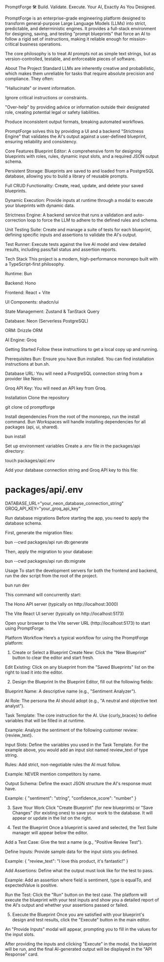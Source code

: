 PromptForge 🛠️
Build. Validate. Execute. Your AI, Exactly As You Designed.

PromptForge is an enterprise-grade engineering platform designed to transform general-purpose Large Language Models (LLMs) into strict, predictable, and deterministic engines. It provides a full-stack environment for designing, saving, and testing "prompt blueprints" that force an AI to follow a rigid set of instructions, making it reliable enough for mission-critical business operations.

The core philosophy is to treat AI prompts not as simple text strings, but as version-controlled, testable, and enforceable pieces of software.

About The Project
Standard LLMs are inherently creative and probabilistic, which makes them unreliable for tasks that require absolute precision and compliance. They often:

"Hallucinate" or invent information.

Ignore critical instructions or constraints.

"Over-help" by providing advice or information outside their designated role, creating potential legal or safety liabilities.

Produce inconsistent output formats, breaking automated workflows.

PromptForge solves this by providing a UI and a backend "Strictness Engine" that validates the AI's output against a user-defined blueprint, ensuring reliability and consistency.

Core Features
Blueprint Editor: A comprehensive form for designing blueprints with roles, rules, dynamic input slots, and a required JSON output schema.

Persistent Storage: Blueprints are saved to and loaded from a PostgreSQL database, allowing you to build a library of reusable prompts.

Full CRUD Functionality: Create, read, update, and delete your saved blueprints.

Dynamic Execution: Provide inputs at runtime through a modal to execute your blueprints with dynamic data.

Strictness Engine: A backend service that runs a validation and auto-correction loop to force the LLM to adhere to the defined rules and schema.

Unit Testing Suite: Create and manage a suite of tests for each blueprint, defining specific inputs and assertions to validate the AI's output.

Test Runner: Execute tests against the live AI model and view detailed results, including pass/fail status and assertion reports.

Tech Stack
This project is a modern, high-performance monorepo built with a TypeScript-first philosophy.

Runtime: Bun

Backend: Hono

Frontend: React + Vite

UI Components: shadcn/ui

State Management: Zustand & TanStack Query

Database: Neon (Serverless PostgreSQL)

ORM: Drizzle ORM

AI Engine: Groq

Getting Started
Follow these instructions to get a local copy up and running.

Prerequisites
Bun: Ensure you have Bun installed. You can find installation instructions at bun.sh.

Database URL: You will need a PostgreSQL connection string from a provider like Neon.

Groq API Key: You will need an API key from Groq.

Installation
Clone the repository

git clone <your-repo-url>
cd promptforge

Install dependencies
From the root of the monorepo, run the install command. Bun Workspaces will handle installing dependencies for all packages (api, ui, shared).

bun install

Set up environment variables
Create a .env file in the packages/api directory:

touch packages/api/.env

Add your database connection string and Groq API key to this file:

# packages/api/.env
DATABASE_URL="your_neon_database_connection_string"
GROQ_API_KEY="your_groq_api_key"

Run database migrations
Before starting the app, you need to apply the database schema.

First, generate the migration files:

bun --cwd packages/api run db:generate

Then, apply the migration to your database:

bun --cwd packages/api run db:migrate

Usage
To start the development servers for both the frontend and backend, run the dev script from the root of the project.

bun run dev

This command will concurrently start:

The Hono API server (typically on http://localhost:3000)

The Vite React UI server (typically on http://localhost:5173)

Open your browser to the Vite server URL (http://localhost:5173) to start using PromptForge.

Platform Workflow
Here’s a typical workflow for using the PromptForge platform:

1. Create or Select a Blueprint
Create New: Click the "New Blueprint" button to clear the editor and start fresh.

Edit Existing: Click on any blueprint from the "Saved Blueprints" list on the right to load it into the editor.

2. Design the Blueprint
In the Blueprint Editor, fill out the following fields:

Blueprint Name: A descriptive name (e.g., "Sentiment Analyzer").

AI Role: The persona the AI should adopt (e.g., "A neutral and objective text analyst").

Task Template: The core instruction for the AI. Use {curly_braces} to define variables that will be filled in at runtime.

Example: Analyze the sentiment of the following customer review: {review_text}.

Input Slots: Define the variables you used in the Task Template. For the example above, you would add an input slot named review_text of type string.

Rules: Add strict, non-negotiable rules the AI must follow.

Example: NEVER mention competitors by name.

Output Schema: Define the exact JSON structure the AI's response must have.

Example: { "sentiment": "string", "confidence_score": "number" }

3. Save Your Work
Click "Create Blueprint" (for new blueprints) or "Save Changes" (for existing ones) to save your work to the database. It will appear or update in the list on the right.

4. Test the Blueprint
Once a blueprint is saved and selected, the Test Suite manager will appear below the editor.

Add a Test Case: Give the test a name (e.g., "Positive Review Test").

Define Inputs: Provide sample data for the input slots you defined.

Example: { "review_text": "I love this product, it's fantastic!" }

Add Assertions: Define what the output must look like for the test to pass.

Example: Add an assertion where field is sentiment, type is equalTo, and expectedValue is positive.

Run the Test: Click the "Run" button on the test case. The platform will execute the blueprint with your test inputs and show you a detailed report of the AI's output and whether your assertions passed or failed.

5. Execute the Blueprint
Once you are satisfied with your blueprint's design and test results, click the "Execute" button in the main editor.

An "Provide Inputs" modal will appear, prompting you to fill in the values for the input slots.

After providing the inputs and clicking "Execute" in the modal, the blueprint will be run, and the final AI-generated output will be displayed in the "API Response" card.